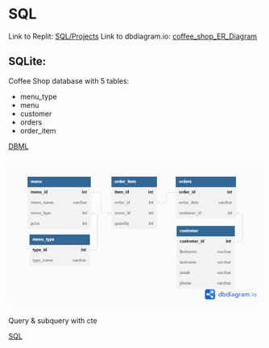 # SQL

Link to Replit: [SQL/Projects](https://replit.com/@NidkamolBoonyan/SQLProjects)
Link to dbdiagram.io: [coffee_shop_ER_Diagram](https://dbdiagram.io/d/63d263de296d97641d7c4736)

## SQLite:

Coffee Shop database with 5 tables:
- menu_type
- menu
- customer
- orders
- order_item

[DBML](./coffee_shop.dbml)

![dbdiagram](./coffee_shop_ER_Diagram.png)

Query & subquery with cte

[SQL](coffee_shop.sql)
